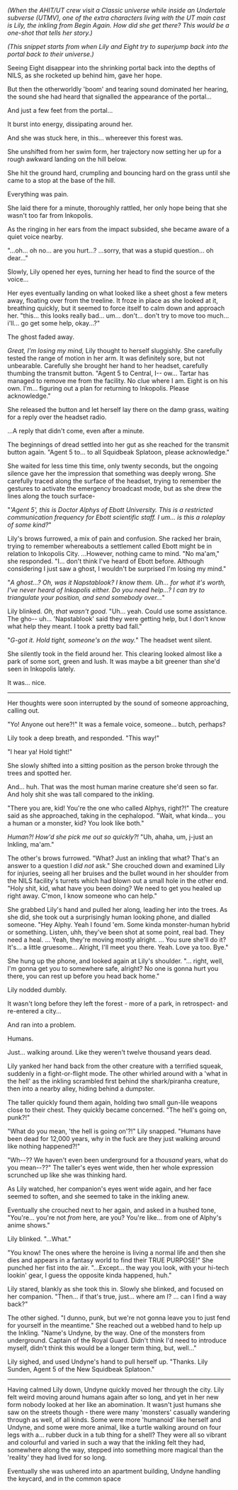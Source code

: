 *(When the AHIT/UT crew visit a Classic universe while inside an Undertale subverse (UTMV), one of the extra characters living with the UT main cast is Lily, the inkling from Begin Again. How did she get there? This would be a one-shot that tells her story.)*

*(This snippet starts from when Lily and Eight try to superjump back into the portal back to their universe.)*

Seeing Eight disappear into the shrinking portal back into the depths of NILS, as she rocketed up behind him, gave her hope.

But then the otherworldly 'boom' and tearing sound dominated her hearing, the sound she had heard that signalled the appearance of the portal...

And just a few feet from the portal...

It burst into energy, dissipating around her.

And she was stuck here, in this... whereever this forest was.

She unshifted from her swim form, her trajectory now setting her up for a rough awkward landing on the hill below.

She hit the ground hard, crumpling and bouncing hard on the grass until she came to a stop at the base of the hill.

Everything was pain.

She laid there for a minute, thoroughly rattled, her only hope being that she wasn't too far from Inkopolis.

As the ringing in her ears from the impact subsided, she became aware of a quiet voice nearby.

"...oh... oh no... are you hurt...? ...sorry, that was a stupid question... oh dear..."

Slowly, Lily opened her eyes, turning her head to find the source of the voice...

Her eyes eventually landing on what looked like a sheet ghost a few meters away, floating over from the treeline. It froze in place as she looked at it, breathing quickly, but it seemed to force itself to calm down and approach her. "this... this looks really bad... um... don't... don't try to move too much... i'll... go get some help, okay...?"

The ghost faded away.

*Great, I'm losing my mind,* Lily thought to herself sluggishly. She carefully tested the range of motion in her arm. It was definitely sore, but not unbearable. Carefully she brought her hand to her headset, carefully thumbing the transmit button. "Agent 5 to Central, I-- ow... Tartar has managed to remove me from the facility. No clue where I am. Eight is on his own. I'm... figuring out a plan for returning to Inkopolis. Please acknowledge."

She released the button and let herself lay there on the damp grass, waiting for a reply over the headset radio.

...A reply that didn't come, even after a minute.

The beginnings of dread settled into her gut as she reached for the transmit button again. "Agent 5 to... to all Squidbeak Splatoon, please acknowledge."

She waited for less time this time, only twenty seconds, but the ongoing silence gave her the impression that something was deeply wrong. She carefully traced along the surface of the headset, trying to remember the gestures to activate the emergency broadcast mode, but as she drew the lines along the touch surface-

"*'Agent 5', this is Doctor Alphys of Ebott University. This is a restricted communication frequency for Ebott scientific staff. I um... is this a roleplay of some kind?*"

Lily's brows furrowed, a mix of pain and confusion. She racked her brain, trying to remember whereabouts a settlement called Ebott might be in relation to Inkopolis City. ...However, nothing came to mind. "No ma'am," she responded. "I... don't think I've heard of Ebott before. Although considering I just saw a ghost, I wouldn't be surprised I'm losing my mind."

"*A ghost...? Oh, was it Napstablook? I know them. Uh... for what it's worth, I've never heard of Inkopolis either. Do you need help...? I can try to triangulate your position, and send somebody over...*"

Lily blinked. *Oh, that wasn't good.* "Uh... yeah. Could use some assistance. The gho-- uh... 'Napstablook' said they were getting help, but I don't know what help they meant. I took a pretty bad fall."

"*G-got it. Hold tight, someone's on the way.*" The headset went silent. 

She silently took in the field around her. This clearing looked almost like a park of some sort, green and lush. It was maybe a bit greener than she'd seen in Inkopolis lately. 

It was... nice.

----

Her thoughts were soon interrupted by the sound of someone approaching, calling out. 

"Yo! Anyone out here?!" It was a female voice, someone... butch, perhaps? 

Lily took a deep breath, and responded. "This way!"

"I hear ya! Hold tight!" 

She slowly shifted into a sitting position as the person broke through the trees and spotted her. 

And... huh. That was the most human marine creature she'd seen so far. And holy shit she was tall compared to the inkling.

"There you are, kid! You're the one who called Alphys, right?!" The creature said as she approached, taking in the cephalopod. "Wait, what kinda... you a human or a monster, kid? You look like both."

*Human?! How'd she pick me out so quickly?!* "Uh, ahaha, um, j-just an Inkling, ma'am."

The other's brows furrowed. "What? Just an inkling that what? That's an answer to a question I *did not* ask." She crouched down and examined Lily for injuries, seeing all her bruises and the bullet wound in her shoulder from the NILS facility's turrets which had blown out a small hole in the other end. "Holy shit, kid, what have you been doing? We need to get you healed up right away. C'mon, I know someone who can help." 

She grabbed Lily's hand and pulled her along, leading her into the trees. As she did, she took out a surprisingly human looking phone, and dialled someone. "Hey Alphy. Yeah I found 'em. Some kinda monster-human hybrid or something. Listen, uhh, they've been shot at some point, real bad. They need a heal. ... Yeah, they're moving mostly alright. ... You sure she'll do it? It's... a little gruesome... Alright, I'll meet you there. Yeah. Love ya too. Bye."

She hung up the phone, and looked again at Lily's shoulder. "... right, well, I'm gonna get you to somewhere safe, alright? No one is gonna hurt you there, you can rest up before you head back home."

Lily nodded dumbly. 

It wasn't long before they left the forest - more of a park, in retrospect- and re-entered a city...

And ran into a problem. 

Humans. 

Just... walking around. Like they weren't twelve thousand years dead. 

Lily yanked her hand back from the other creature with a terrified squeak, suddenly in a fight-or-flight mode. The other whirled around with a 'what in the hell' as the inkling scrambled first behind the shark/piranha creature, then into a nearby alley, hiding behind a dumpster.

The taller quickly found them again, holding two small gun-lile weapons close to their chest. They quickly became concerned. "The hell's going on, punk?!"

"What do you mean, 'the hell is going on'?!" Lily snapped. "Humans have been dead for 12,000 years, why in the fuck are they just walking around like nothing happened?!"

"Wh--?? We haven't even been underground for a *thousand* years, what do you mean--??" The taller's eyes went wide, then her whole expression scrunched up like she was thinking hard.

As Lily watched, her companion's eyes went wide again, and her face seemed to soften, and she seemed to take in the inkling anew.

 Eventually she crouched next to her again, and asked in a hushed tone, "You're... you're not *from* here, are you? You're like... from one of Alphy's anime shows."
 
 Lily blinked. "...What."
 
"You know! The ones where the heroine is living a normal life and then she dies and appears in a fantasy world to find their TRUE PURPOSE!" She punched her fist into the air. "...Except... the way you look, with your hi-tech lookin' gear, I guess the opposite kinda happened, huh."

Lily stared, blankly as she took this in. Slowly she blinked, and focused on her companion. "Then... if that's true, just... where am I? ... can I find a way back?"

The other sighed. "I dunno, punk, but we're not gonna leave you to just fend for yourself in the meantime." She reached out a webbed hand to help up the Inkling. "Name's Undyne, by the way. One of the monsters from underground. Captain of the Royal Guard. Didn't think I'd need to introduce myself, didn't think this would be a longer term thing, but, well..."

Lily sighed, and used Undyne's hand to pull herself up. "Thanks. Lily Sunden, Agent 5 of the New Squidbeak Splatoon."

----

Having calmed Lily down, Undyne quickly moved her through the city. Lily felt weird moving around humans again after so long, and yet in her new form nobody looked at her like an abomination. It wasn't just humans she saw on the streets though - there were many 'monsters' casually wandering through as well, of all kinds. Some were more 'humanoid' like herself and Undyne, and some were more animal, like a turtle walking around on four legs with a... rubber duck in a tub thing for a shell? They were all so vibrant and colourful and varied in such a way that the inkling felt they had, somewhere along the way, stepped into something more magical than the 'reality' they had lived for so long. 

Eventually she was ushered into an apartment building, Undyne handling the keycard, and in the common space